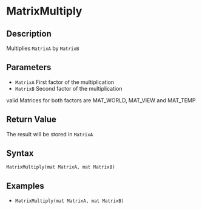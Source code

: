 # MatrixMultiply

## Description
Multiplies `MatrixA` by `MatrixB`

## Parameters
- `MatrixA`
First factor of the multiplication
- `MatrixB`
Second factor of the multiplication

valid Matrices for both factors are MAT_WORLD, MAT_VIEW and MAT_TEMP

## Return Value
The result will be stored in `MatrixA`

## Syntax
```MatrixMultiply(mat MatrixA, mat MatrixB)```

## Examples
- ```MatrixMultiply(mat MatrixA, mat MatrixB)```